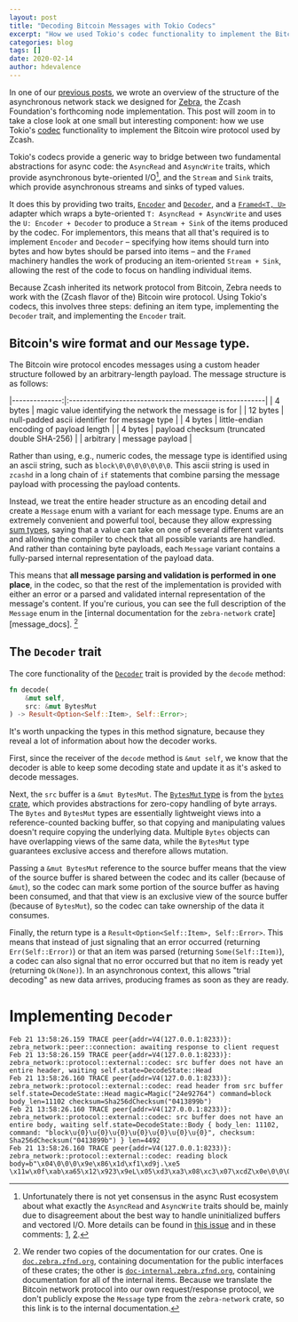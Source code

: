 ```yaml
---
layout: post
title: "Decoding Bitcoin Messages with Tokio Codecs"
excerpt: "How we used Tokio's codec functionality to implement the Bitcoin wire protocol"
categories: blog
tags: []
date: 2020-02-14
author: hdevalence
---
```


In one of our [previous posts][network-stack], we wrote an overview of the
structure of the asynchronous network stack we designed for [Zebra], the Zcash
Foundation's forthcoming node implementation.  This post will zoom in to take a
close look at one small but interesting component: how we use Tokio's [codec]
functionality to implement the Bitcoin wire protocol used by Zcash.

Tokio's codecs provide a generic way to bridge between two fundamental
abstractions for async code: the `AsyncRead` and `AsyncWrite` traits, which
provide asynchronous byte-oriented I/O[^1], and the `Stream` and `Sink` traits,
which provide asynchronous streams and sinks of typed values.

It does this by providing two traits, [`Encoder`][tokio_encoder] and
[`Decoder`][tokio_decoder], and a [`Framed<T, U>`][tokio_framed] adapter which
wraps a byte-oriented `T: AsyncRead + AsyncWrite` and uses the `U: Encoder +
Decoder` to produce a `Stream + Sink` of the items produced by the codec.  For
implementors, this means that all that's required is to implement `Encoder` and
`Decoder` – specifying how items should turn into bytes and how bytes should be
parsed into items – and the `Framed` machinery handles the work of producing an
item-oriented `Stream + Sink`, allowing the rest of the code to focus on
handling individual items.

Because Zcash inherited its network protocol from Bitcoin, Zebra needs to work
with the (Zcash flavor of the) Bitcoin wire protocol.  Using Tokio's codecs,
this involves three steps: defining an item type, implementing the `Decoder`
trait, and implementing the `Encoder` trait.

## Bitcoin's wire format and our `Message` type.

The Bitcoin wire protocol encodes messages using a custom header structure
followed by an arbitrary-length payload.  The message structure is as follows:

|--------------:|:-------------------------------------------------------|
|      4 bytes  | magic value identifying the network the message is for |
| 12 bytes      | null-padded ascii identifier for message type          |
| 4 bytes       | little-endian encoding of payload length               |
| 4 bytes       | payload checksum (truncated double SHA-256)            |
| arbitrary     | message payload                                        |

Rather than using, e.g., numeric codes, the message type is identified using an
ascii string, such as `block\0\0\0\0\0\0\0`.  This ascii string is used in
`zcashd` in a long chain of `if` statements that combine parsing the message
payload with processing the payload contents.

Instead, we treat the entire header structure as an encoding detail and create
a `Message` enum with a variant for each message type.  Enums are an extremely
convenient and powerful tool, because they allow expressing [sum
types][sum_type], saying that a value can take on one of several different
variants and allowing the compiler to check that all possible variants are
handled.  And rather than containing byte payloads, each `Message` variant
contains a fully-parsed internal representation of the payload data.

This means that **all message parsing and validation is performed in one
place**, in the codec, so that the rest of the implementation is provided with
either an error or a parsed and validated internal representation of the
message's content.  If you're curious, you can see the full description of the
`Message` enum in the [internal documentation for the `zebra-network`
crate][message_docs]. [^2]

## The `Decoder` trait

The core functionality of the [`Decoder`][tokio_decoder] trait is provided by
the `decode` method:
```rust
fn decode(
    &mut self, 
    src: &mut BytesMut
) -> Result<Option<Self::Item>, Self::Error>;
```
It's worth unpacking the types in this method signature, because they reveal a
lot of information about how the decoder works.

First, since the receiver of the `decode` method is `&mut self`, we know that
the decoder is able to keep some decoding state and update it as it's asked to
decode messages.

Next, the `src` buffer is a `&mut BytesMut`.  The [`BytesMut` type][bytesmut]
is from the [`bytes` crate][bytes], which provides abstractions for zero-copy
handling of byte arrays.  The `Bytes` and `BytesMut` types are essentially
lightweight views into a reference-counted backing buffer, so that copying and
manipulating values doesn't require copying the underlying data.  Multiple
`Bytes` objects can have overlapping views of the same data, while the
`BytesMut` type guarantees exclusive access and therefore allows mutation.

Passing a `&mut BytesMut` reference to the source buffer means that the view of
the source buffer is shared between the codec and its caller (because of
`&mut`), so the codec can mark some portion of the source buffer as having been
consumed, and that that view is an exclusive view of the source buffer (because
of `BytesMut`), so the codec can take ownership of the data it consumes.

Finally, the return type is a `Result<Option<Self::Item>, Self::Error>`.  This
means that instead of just signaling that an error occurred (returning
`Err(Self::Error)`) or that an item was parsed (returning `Some(Self::Item)`),
a codec can also signal that no error occurred but that no item is ready yet
(returning `Ok(None)`).  In an asynchronous context, this allows "trial
decoding" as new data arrives, producing frames as soon as they are ready.

# Implementing `Decoder`


```ascii
Feb 21 13:58:26.159 TRACE peer{addr=V4(127.0.0.1:8233)}: zebra_network::peer::connection: awaiting response to client request
Feb 21 13:58:26.159 TRACE peer{addr=V4(127.0.0.1:8233)}: zebra_network::protocol::external::codec: src buffer does not have an entire header, waiting self.state=DecodeState::Head
Feb 21 13:58:26.160 TRACE peer{addr=V4(127.0.0.1:8233)}: zebra_network::protocol::external::codec: read header from src buffer self.state=DecodeState::Head magic=Magic("24e92764") command=block body_len=11102 checksum=Sha256dChecksum("0413899b")
Feb 21 13:58:26.160 TRACE peer{addr=V4(127.0.0.1:8233)}: zebra_network::protocol::external::codec: src buffer does not have an entire body, waiting self.state=DecodeState::Body { body_len: 11102, command: "block\u{0}\u{0}\u{0}\u{0}\u{0}\u{0}\u{0}", checksum: Sha256dChecksum("0413899b") } len=4492
Feb 21 13:58:26.160 TRACE peer{addr=V4(127.0.0.1:8233)}: zebra_network::protocol::external::codec: reading block body=b"\x04\0\0\0\x9e\x86\x1d\xf1\xd9j.\xe5 \x11w\x0f\xab\xa65\x12\x923\x9eL\x05\xd3\xa3\x08\xc3\x07\xcdZ\x0e\0\0\0\xdd7\xbe]\n\xec\x03\xecC\xb6\x8b\x8d\x81S\xe6\x16\xb5\n\x91\x95\xae\xbe\xc6K\xbb\xa9\x83\x84\xac\xa3^P\0\0\0\0\0\0\0\0\0\0\0\0\0\0\0\0\0\0\0\0\0\0\0\0\0\0\0\0\0\0\0\0[b\x14X#\xb2\x13\x1dj}\0\x10\0\0\0\0\0\0\0\0\x10\0}kW=\x02\0\0\0\0\0\0\0\
```


[^1]: Unfortunately there is not yet consensus in the async Rust ecosystem
  about what exactly the `AsyncRead` and `AsyncWrite` traits should be, mainly
due to disagreement about the best way to handle uninitialized buffers and
vectored I/O.  More details can be found in [this
issue](https://github.com/tokio-rs/tokio/pull/1744) and in these comments:
[1](https://github.com/tokio-rs/tokio/pull/1744#issuecomment-558736715),
[2](https://github.com/tokio-rs/tokio/pull/1744#issuecomment-558970440).

[^2]: We render two copies of the documentation for our crates.  One is
  [`doc.zebra.zfnd.org`](https://doc.zebra.zfnd.org), containing documentation
for the public interfaces of these crates; the other is
[`doc-internal.zebra.zfnd.org`](https://doc-internal.zebra.org), containing
documentation for all of the internal items.  Because we translate the Bitcoin
network protocol into our own request/response protocol, we don't publicly
expose the `Message` type from the `zebra-network` crate, so this link is to
the internal documentation.

[network-stack]: https://www.zfnd.org/blog/a-new-network-stack-for-zcash/
[Zebra]: https://github.com/ZcashFoundation/zebra
[codec]: https://docs.rs/tokio-util/0.2.0/tokio_util/codec/index.html
[tokio_encoder]: https://docs.rs/tokio-util/0.2.0/tokio_util/codec/trait.Encoder.html
[tokio_decoder]: https://docs.rs/tokio-util/0.2.0/tokio_util/codec/trait.Decoder.html
[tokio_framed]: https://docs.rs/tokio-util/0.2.0/tokio_util/codec/struct.Framed.html
[sum_type]: https://en.wikipedia.org/wiki/Sum_type
[bytesmut]: https://docs.rs/bytes/0.5.4/bytes/struct.BytesMut.html
[bytes]: https://docs.rs/bytes/0.5.4/bytes/
